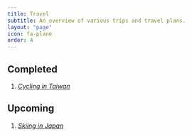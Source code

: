 ```yaml
---
title: Travel
subtitle: An overview of various trips and travel plans.
layout: "page"
icon: fa-plane
order: 4
---
```


<H2>Completed</H2>

 1. [ *Cycling in Taiwan* ](https://www.bbc.com)

<H2>Upcoming</H2>

 1. [ *Skiing in Japan* ](https://www.theguardian.com/books/booksblog/2011/jan/04/best-boring-books)
